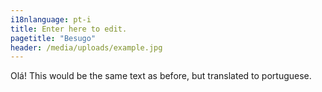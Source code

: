 ```yaml
---
i18nlanguage: pt-i
title: Enter here to edit.
pagetitle: "Besugo"
header: /media/uploads/example.jpg
---
```

Olá! This would be the same text as before, but translated to portuguese.
